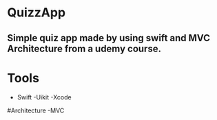 # QuizzApp
## Simple quiz app made by using swift and MVC Architecture from a udemy course.


# Tools
- Swift
-Uikit
-Xcode

#Architecture
-MVC
